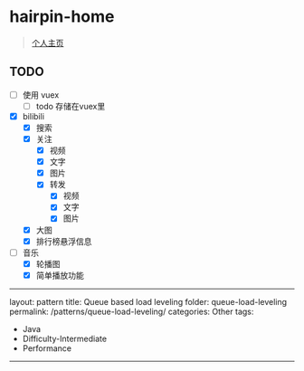 # hairpin-home

>  [个人主页](http://www.hairpin.top/)

## TODO

- [ ] 使用 vuex
    - [ ] todo 存储在vuex里
- [x] bilibili
    - [x] 搜索
    - [x] 关注
        - [x] 视频
        - [x] 文字
        - [x] 图片
        - [x] 转发
            - [x] 视频
            - [x] 文字
            - [x] 图片
    - [x] 大图
    - [x] 排行榜悬浮信息
- [ ] 音乐
    - [x] 轮播图
    - [x] 简单播放功能

---
layout: pattern
title: Queue based load leveling
folder: queue-load-leveling
permalink: /patterns/queue-load-leveling/
categories: Other
tags:
 - Java
 - Difficulty-Intermediate
 - Performance
---